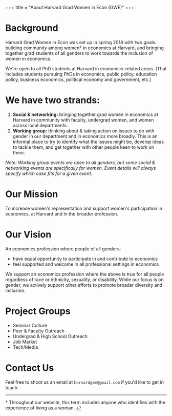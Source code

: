 +++
title = "About Harvard Grad Women in Econ (GWE)"
+++

# Background

Harvard Grad Women in Econ was set up in spring 2018 with two goals: building community among <a name="t1"></a> women[*](#f1) in economics at Harvard, and bringing together grad students of all genders to work towards the inclusion of women in economics.

We're open to all PhD students at Harvard in economics-related areas. (That includes students pursuing PhDs in economics, public policy, education policy, business economics, political economy and government, etc.)

# We have two strands:

1. **Social & networking:** bringing together grad women in economics at Harvard in community with faculty, undergrad women, and women across local departments.
2. **Working group:** thinking about & taking action on issues to do with gender in our department and in economics more broadly. This is an informal place to try to identify what the issues might be, develop ideas to tackle them, and get together with other people keen to work on them.

*Note: Working group events are open to all genders, but some social & networking events are specifically for women. Event details will always specify which case fits for a given event.*

# Our Mission

To increase women's representation and support women's participation in economics, at Harvard and in the broader profession.

# Our Vision

An economics profession where people of all genders:

- have equal opportunity to participate in and contribute to economics 
- feel supported and welcome in all professional settings in economics

We support an economics profession where the above is true for all people regardless of race or ethnicity, sexuality, or disability. While our focus is on gender, we actively support other efforts to promote broader diversity and inclusion.

# Project Groups

- Seminar Culture
- Peer & Faculty Outreach
- Undergrad & High School Outreach
- Job Market
- Tech/Media 

# Contact Us

Feel free to shoot us an email at `harvardgwe@gmail.com` if you'd like to get in touch.

---

<a name="f1"></a> * Throughout our website, this term includes anyone who identifies with the experience of living as a woman. [↩](#t1)